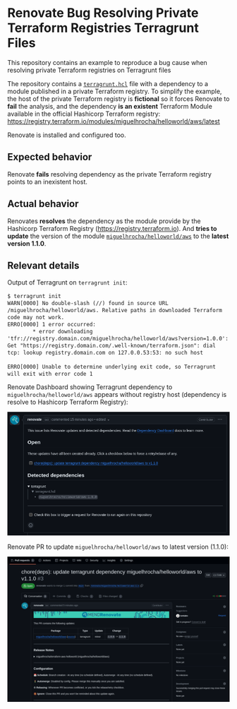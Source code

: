 # Renovate Bug Resolving Private Terraform Registries Terragrunt Files

This repository contains an example to reproduce a bug cause when resolving private Terraform registries on Terragrunt files

The repository contains a [`terragrunt.hcl`](/terragrunt.hcl) file with a dependency to a module published in a private Terraform registry.
To simplify the example, the host of the private Terraform registry is **fictional** so it forces Renovate to **fail** the analysis, and the dependency **is an existent** Terraform Module available in the official Hashicorp Terraform registry:
https://registry.terraform.io/modules/miguelhrocha/helloworld/aws/latest

Renovate is installed and configured too.

## Expected behavior

Renovate **fails** resolving dependency as the private Terraform registry points to an inexistent host.

## Actual behavior

Renovates **resolves** the dependency as the module provide by the Hashicorp Terraform Registry (https://registry.terraform.io). And **tries to update**
the version of the module [`miguelhrocha/helloworld/aws`](https://registry.terraform.io/modules/miguelhrocha/helloworld/aws/latest) to the **latest version 1.1.0**.


## Relevant details

Output of Terragrunt on `terragrunt init`:

```console
$ terragrunt init
WARN[0000] No double-slash (//) found in source URL /miguelhrocha/helloworld/aws. Relative paths in downloaded Terraform code may not work. 
ERRO[0000] 1 error occurred:
        * error downloading 'tfr://registry.domain.com/miguelhrocha/helloworld/aws?version=1.0.0': Get "https://registry.domain.com/.well-known/terraform.json": dial tcp: lookup registry.domain.com on 127.0.0.53:53: no such host
 
ERRO[0000] Unable to determine underlying exit code, so Terragrunt will exit with error code 1 
```

Renovate Dashboard showing Terragrunt dependency to `miguelhrocha/helloworld/aws` appears without registry host (dependency is resolve to Hashicorp Terraform Registry):

![renovate-dashboard](/docs/img/renovate-dashboard.png)

Renovate PR to update `miguelhrocha/helloworld/aws` to latest version (1.1.0):

![renovate-pr](/docs/img/renovate-pr.png)
